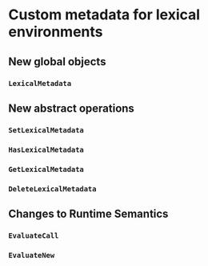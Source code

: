 # Custom metadata for lexical environments

## New global objects

### `LexicalMetadata`

## New abstract operations

### `SetLexicalMetadata`

### `HasLexicalMetadata`

### `GetLexicalMetadata`

### `DeleteLexicalMetadata`

## Changes to Runtime Semantics

### `EvaluateCall`

### `EvaluateNew`
